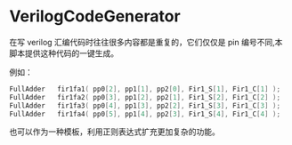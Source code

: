# VerilogCodeGenerator
在写 verilog 汇编代码时往往很多内容都是重复的，它们仅仅是 pin 编号不同,本脚本提供这种代码的一键生成。

例如：

```verilog
FullAdder	fir1fa1( pp0[2], pp1[1], pp2[0], Fir1_S[1], Fir1_C[1] );
FullAdder	fir1fa2( pp0[3], pp1[2], pp2[1], Fir1_S[2], Fir1_C[2] );
FullAdder	fir1fa3( pp0[4], pp1[3], pp2[2], Fir1_S[3], Fir1_C[3] );
FullAdder	fir1fa4( pp0[5], pp1[4], pp2[3], Fir1_S[4], Fir1_C[4] );
```

也可以作为一种模板，利用正则表达式扩充更加复杂的功能。
